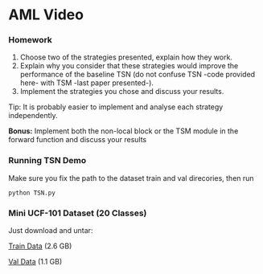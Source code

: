 # AML Video
### Homework
1. Choose two of the strategies presented, explain how they work.
1. Explain why you consider that these strategies would improve the performance of the baseline TSN (do not confuse TSN -code provided here- with TSM -last paper presented-).
1. Implement the strategies you chose and discuss your results.

Tip: It is probably easier to implement and analyse each strategy independently. 

**Bonus:** Implement both the non-local block or the TSM module in the forward function and discuss your results

### Running TSN Demo
Make sure you fix the path to the dataset train and val direcories, then run 

```
python TSN.py
```

### Mini UCF-101 Dataset (20 Classes)
Just download and untar:

[Train Data](https://filedn.com/l0kNCNuXuEq70c3iUHsXxJ7/train.tar) (2.6 GB)

[Val Data](https://filedn.com/l0kNCNuXuEq70c3iUHsXxJ7/val.tar) (1.1 GB)
 

